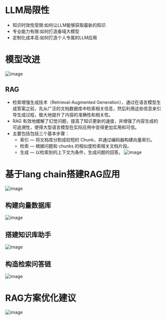 # LLM局限性
* 知识时效性受限:如何让LLM能够获取最新的知识
* 专业能力有限:如何打造垂域大模型
* 定制化成本高:如何打造个人专属的LLM应用
# 模型改进
![image](https://github.com/baijiesong/InternLM_Learning/assets/105435837/e096e2a4-a897-466c-9e97-b01892079a4b)
## RAG
* 检索增强生成技术（Retrieval-Augmented Generation），通过在语言模型生成答案之前，先从广泛的文档数据库中检索相关信息，然后利用这些信息来引导生成过程，极大地提升了内容的准确性和相关性。
* RAG 有效地缓解了幻觉问题，提高了知识更新的速度，并增强了内容生成的可追溯性，使得大型语言模型在实际应用中变得更加实用和可信。
* 主要包括包括三个基本步骤：
  * 索引 — 将文档库分割成较短的 Chunk，并通过编码器构建向量索引。
  * 检索 — 根据问题和 chunks 的相似度检索相关文档片段。
  * 生成 — 以检索到的上下文为条件，生成问题的回答。
![image](https://github.com/baijiesong/InternLM_Learning/assets/105435837/7ffda48f-6e8c-46a9-b64e-702a500f02fa)
# 基于lang chain搭建RAG应用
![image](https://github.com/baijiesong/InternLM_Learning/assets/105435837/86e4f028-9885-4e6b-a087-83e2e79e7ac4)
## 构建向量数据库
![image](https://github.com/baijiesong/InternLM_Learning/assets/105435837/5ecdfa6d-9b44-4b72-b495-6e66519fb016)
## 搭建知识库助手
![image](https://github.com/baijiesong/InternLM_Learning/assets/105435837/8325f7be-c87f-4703-94d7-6dfa8104896c)
## 构造检索问答链
![image](https://github.com/baijiesong/InternLM_Learning/assets/105435837/0e6aa72c-72be-4dd8-b329-311a35ab2b55)
# RAG方案优化建议
![image](https://github.com/baijiesong/InternLM_Learning/assets/105435837/33777b8f-a278-4857-8e9c-8853aa7ea25f)

